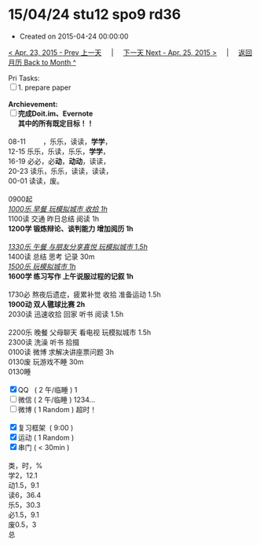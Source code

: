 # 15/04/24 stu12 spo9 rd36

- Created on 2015-04-24 00:00:00

[< Apr. 23, 2015 - Prev 上一天](/lifelogs/2015/04/d23.md) &nbsp; &nbsp; | &nbsp; &nbsp; [下一天 Next - Apr. 25, 2015 >](/lifelogs/2015/04/d25.md) &nbsp; &nbsp; |  &nbsp; &nbsp; [返回月历 Back to Month ^](/lifelogs/2015/04/index.md)
<br/><div>Pri Tasks:</div>    <div><input type="checkbox" />1. prepare paper</div>    <div><br/></div>    <div><strong>Archievement:</strong></div>    <div><strong><input type="checkbox" /></strong><strong>完成Doit.im、</strong><strong>Evernote</strong></div>    <div><strong>      其中的</strong><strong>所有</strong><strong>既定目标！！</strong></div>    <div><br/></div>    <div>08-11         ，乐乐，读读，<b>学学</b>，</div>    <div>12-15 乐乐，乐读，乐乐，<b>学学</b>，</div>    <div>16-19 必必，必<b>动</b>，<b>动动</b>，读读，</div>    <div>20-23 读乐，乐乐，读读，读读，</div><div>00-01 读读，废。</div>    <div><br/></div>    <div>0900起</div>    <div style="text-align: justify;"><u><i>1000乐 早餐 玩模拟城市 收拾 1h</i></u></div>    <div>1100读 交通 昨日总结 阅读 1h</div>    <div><b>1200学 </b><b>锻炼</b><b>辩论、谈判能力 增加阅历 1h </b></div>    <div><br/></div>    <div><i><u>1330乐 午餐 与朋友分享喜悦 玩模拟城市 1.5h</u></i></div>    <div>1400读 总结 思考 记录 30m</div>    <div style="text-align: justify;"><i><u>1500乐 玩模拟城市 1h</u></i></div>    <div><strong>160</strong><strong>0学 练习写作 上午说服过程的记叙 1h</strong></div>    <div><br/></div>    <div>1730必 熬夜后遗症，疲累补觉 收拾 准备运动 1.5h</div>    <div><b>1900动 双人毽球比赛 2h</b></div>    <div>2030读 迅速收拾 回家 听书 阅读 1.5h</div>    <div><br/></div>    <div>2200乐 晚餐 父母聊天 看电视 玩模拟城市 1.5h</div>    <div>2300读 洗澡 听书 拾掇</div>    <div>0100读 微博 求解决讲座票问题 3h</div><div>0130废 玩游戏不睡 30m</div><div>0130睡</div>    <div><br/></div>    <div><input type="checkbox" checked="true" />QQ   ( 2 午/临睡 ) 1</div>    <div><input type="checkbox" />微信 ( 2 午/临睡 ) 1234…</div>    <div><input type="checkbox" />微博 ( 1 Random ) 超时！</div>    <div><br/></div>    <div><input type="checkbox" checked="true" />复习框架  ( 9:00 ) </div>    <div><input type="checkbox" checked="true" />运动 ( 1 Random ) </div>    <div><input type="checkbox" checked="true" />串门 ( < 30min ) </div>    <div><br/></div>    <div>类，时，%</div>    <div>学2，12.1</div>    <div>动1.5，9.1</div>    <div>读6，36.4</div>    <div>乐5，30.3</div>    <div>必1.5，9.1</div>    <div>废0.5，3</div>    <div>总</div>
